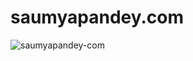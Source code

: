 # saumyapandey.com

![saumyapandey-com](https://user-images.githubusercontent.com/40148448/147848299-1ac69452-e946-4278-b0c8-71ee13475b96.png)
